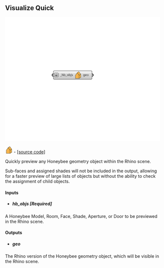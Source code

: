 ## Visualize Quick

![](../../images/components/Visualize_Quick.png)

![](../../images/icons/Visualize_Quick.png) - [[source code]](https://github.com/ladybug-tools/honeybee-grasshopper-core/blob/master/honeybee_grasshopper_core/src//HB%20Visualize%20Quick.py)


Quickly preview any Honeybee geometry object within the Rhino scene. 

Sub-faces and assigned shades will not be included in the output, allowing for a faster preview of large lists of objects but without the ability to check the assignment of child objects. 



#### Inputs
* ##### hb_objs [Required]
A Honeybee Model, Room, Face, Shade, Aperture, or Door to be previewed in the Rhino scene. 

#### Outputs
* ##### geo
The Rhino version of the Honeybee geometry object, which will be visible in the Rhino scene. 